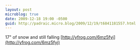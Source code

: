 ```yaml
---
layout: post
microblog: true
date: 2009-12-18 19:00 -0500
guid: http://padraic.micro.blog/2009/12/19/t6841181557.html
---
```

17" of snow and still falling [http://yfrog.com/6mz5fyj](http://yfrog.com/6mz5fyj)
